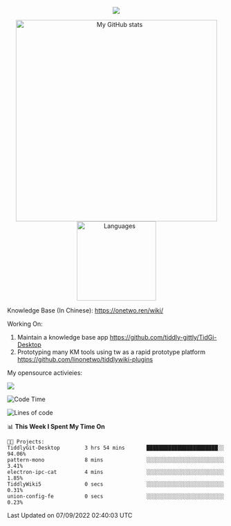 <a href="https://github.com/linonetwo">
    <p align="center">
        <img src="https://github-profile-trophy.vercel.app/?username=linonetwo&column=7&theme=onedark"/>
    </p>
</a>
<a align="center" href="https://github.com/linonetwo">
  <p align="center">
    <img src="https://github-readme-stats.vercel.app/api?username=linonetwo&show_icons=true&count_private=true" alt="My GitHub stats" width="465"/>
    <img src="https://github-readme-stats.vercel.app/api/top-langs/?username=linonetwo&layout=compact&langs_count=10" alt="Languages" height="183">
  </p>
</a>

Knowledge Base (In Chinese): https://onetwo.ren/wiki/

Working On: 

1. Maintain a knowledge base app https://github.com/tiddly-gittly/TidGi-Desktop
1. Prototyping many KM tools using tw as a rapid prototype platform https://github.com/linonetwo/tiddlywiki-plugins

My opensource activieies:

![](https://visitor-badge.glitch.me/badge?page_id=linonetwo.linonetwo)

<!--START_SECTION:waka-->
![Code Time](http://img.shields.io/badge/Code%20Time-1%2C191%20hrs%2039%20mins-blue)

![Lines of code](https://img.shields.io/badge/From%20Hello%20World%20I%27ve%20Written-2%20Million%20lines%20of%20code-blue)

📊 **This Week I Spent My Time On** 

```text
🐱‍💻 Projects: 
TiddlyGit-Desktop        3 hrs 54 mins       ███████████████████████░░   94.06% 
pattern-mono             8 mins              ░░░░░░░░░░░░░░░░░░░░░░░░░   3.41% 
electron-ipc-cat         4 mins              ░░░░░░░░░░░░░░░░░░░░░░░░░   1.85% 
TiddlyWiki5              0 secs              ░░░░░░░░░░░░░░░░░░░░░░░░░   0.31% 
union-config-fe          0 secs              ░░░░░░░░░░░░░░░░░░░░░░░░░   0.23%

```


 Last Updated on 07/09/2022 02:40:03 UTC
<!--END_SECTION:waka-->
